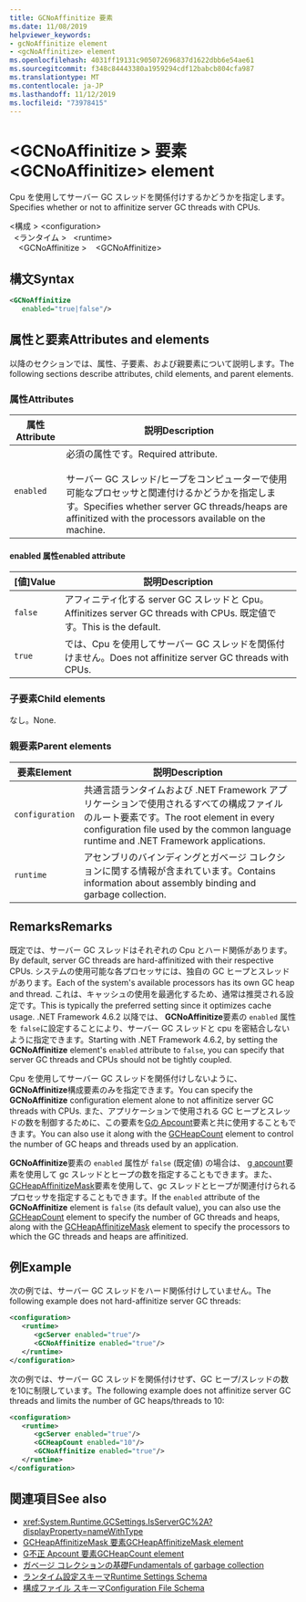 ```yaml
---
title: GCNoAffinitize 要素
ms.date: 11/08/2019
helpviewer_keywords:
- gcNoAffinitize element
- <gcNoAffinitize> element
ms.openlocfilehash: 4031ff19131c905072696837d1622dbb6e54ae61
ms.sourcegitcommit: f348c84443380a1959294cdf12babcb804cfa987
ms.translationtype: MT
ms.contentlocale: ja-JP
ms.lasthandoff: 11/12/2019
ms.locfileid: "73978415"
---
```

# <a name="gcnoaffinitize-element"></a><span data-ttu-id="faa30-102">\<GCNoAffinitize > 要素</span><span class="sxs-lookup"><span data-stu-id="faa30-102">\<GCNoAffinitize> element</span></span>

<span data-ttu-id="faa30-103">Cpu を使用してサーバー GC スレッドを関係付けするかどうかを指定します。</span><span class="sxs-lookup"><span data-stu-id="faa30-103">Specifies whether or not to affinitize server GC threads with CPUs.</span></span>

<span data-ttu-id="faa30-104">\<構成 > </span><span class="sxs-lookup"><span data-stu-id="faa30-104">\<configuration></span></span>\
<span data-ttu-id="faa30-105">&nbsp;&nbsp;\<ランタイム > </span><span class="sxs-lookup"><span data-stu-id="faa30-105">&nbsp;&nbsp;\<runtime></span></span>\
<span data-ttu-id="faa30-106">&nbsp;&nbsp;&nbsp;&nbsp;\<GCNoAffinitize ></span><span class="sxs-lookup"><span data-stu-id="faa30-106">&nbsp;&nbsp;&nbsp;&nbsp;\<GCNoAffinitize></span></span>

## <a name="syntax"></a><span data-ttu-id="faa30-107">構文</span><span class="sxs-lookup"><span data-stu-id="faa30-107">Syntax</span></span>

```xml
<GCNoAffinitize
   enabled="true|false"/>
```

## <a name="attributes-and-elements"></a><span data-ttu-id="faa30-108">属性と要素</span><span class="sxs-lookup"><span data-stu-id="faa30-108">Attributes and elements</span></span>

<span data-ttu-id="faa30-109">以降のセクションでは、属性、子要素、および親要素について説明します。</span><span class="sxs-lookup"><span data-stu-id="faa30-109">The following sections describe attributes, child elements, and parent elements.</span></span>

### <a name="attributes"></a><span data-ttu-id="faa30-110">属性</span><span class="sxs-lookup"><span data-stu-id="faa30-110">Attributes</span></span>

|<span data-ttu-id="faa30-111">属性</span><span class="sxs-lookup"><span data-stu-id="faa30-111">Attribute</span></span>|<span data-ttu-id="faa30-112">説明</span><span class="sxs-lookup"><span data-stu-id="faa30-112">Description</span></span>|
|---------------|-----------------|
|`enabled`|<span data-ttu-id="faa30-113">必須の属性です。</span><span class="sxs-lookup"><span data-stu-id="faa30-113">Required attribute.</span></span><br /><br /><span data-ttu-id="faa30-114">サーバー GC スレッド/ヒープをコンピューターで使用可能なプロセッサと関連付けるかどうかを指定します。</span><span class="sxs-lookup"><span data-stu-id="faa30-114">Specifies whether server GC threads/heaps are affinitized with the processors available on the machine.</span></span>|

#### <a name="enabled-attribute"></a><span data-ttu-id="faa30-115">enabled 属性</span><span class="sxs-lookup"><span data-stu-id="faa30-115">enabled attribute</span></span>

|<span data-ttu-id="faa30-116">[値]</span><span class="sxs-lookup"><span data-stu-id="faa30-116">Value</span></span>|<span data-ttu-id="faa30-117">説明</span><span class="sxs-lookup"><span data-stu-id="faa30-117">Description</span></span>|
|-----------|-----------------|
|`false`|<span data-ttu-id="faa30-118">アフィニティ化する server GC スレッドと Cpu。</span><span class="sxs-lookup"><span data-stu-id="faa30-118">Affinitizes server GC threads with CPUs.</span></span> <span data-ttu-id="faa30-119">既定値です。</span><span class="sxs-lookup"><span data-stu-id="faa30-119">This is the default.</span></span>|
|`true`|<span data-ttu-id="faa30-120">では、Cpu を使用してサーバー GC スレッドを関係付けません。</span><span class="sxs-lookup"><span data-stu-id="faa30-120">Does not affinitize server GC threads with CPUs.</span></span>|

### <a name="child-elements"></a><span data-ttu-id="faa30-121">子要素</span><span class="sxs-lookup"><span data-stu-id="faa30-121">Child elements</span></span>

<span data-ttu-id="faa30-122">なし。</span><span class="sxs-lookup"><span data-stu-id="faa30-122">None.</span></span>

### <a name="parent-elements"></a><span data-ttu-id="faa30-123">親要素</span><span class="sxs-lookup"><span data-stu-id="faa30-123">Parent elements</span></span>

|<span data-ttu-id="faa30-124">要素</span><span class="sxs-lookup"><span data-stu-id="faa30-124">Element</span></span>|<span data-ttu-id="faa30-125">説明</span><span class="sxs-lookup"><span data-stu-id="faa30-125">Description</span></span>|
|-------------|-----------------|
|`configuration`|<span data-ttu-id="faa30-126">共通言語ランタイムおよび .NET Framework アプリケーションで使用されるすべての構成ファイルのルート要素です。</span><span class="sxs-lookup"><span data-stu-id="faa30-126">The root element in every configuration file used by the common language runtime and .NET Framework applications.</span></span>|
|`runtime`|<span data-ttu-id="faa30-127">アセンブリのバインディングとガベージ コレクションに関する情報が含まれています。</span><span class="sxs-lookup"><span data-stu-id="faa30-127">Contains information about assembly binding and garbage collection.</span></span>|

## <a name="remarks"></a><span data-ttu-id="faa30-128">Remarks</span><span class="sxs-lookup"><span data-stu-id="faa30-128">Remarks</span></span>

<span data-ttu-id="faa30-129">既定では、サーバー GC スレッドはそれぞれの Cpu とハード関係があります。</span><span class="sxs-lookup"><span data-stu-id="faa30-129">By default, server GC threads are hard-affinitized with their respective CPUs.</span></span> <span data-ttu-id="faa30-130">システムの使用可能な各プロセッサには、独自の GC ヒープとスレッドがあります。</span><span class="sxs-lookup"><span data-stu-id="faa30-130">Each of the system's available processors has its own GC heap and thread.</span></span> <span data-ttu-id="faa30-131">これは、キャッシュの使用を最適化するため、通常は推奨される設定です。</span><span class="sxs-lookup"><span data-stu-id="faa30-131">This is typically the preferred setting since it optimizes cache usage.</span></span> <span data-ttu-id="faa30-132">.NET Framework 4.6.2 以降では、 **GCNoAffinitize**要素の `enabled` 属性を `false`に設定することにより、サーバー GC スレッドと cpu を密結合しないように指定できます。</span><span class="sxs-lookup"><span data-stu-id="faa30-132">Starting with .NET Framework 4.6.2, by setting the **GCNoAffinitize** element's `enabled` attribute to `false`, you can specify that server GC threads and CPUs should not be tightly coupled.</span></span>

<span data-ttu-id="faa30-133">Cpu を使用してサーバー GC スレッドを関係付けしないように、 **GCNoAffinitize**構成要素のみを指定できます。</span><span class="sxs-lookup"><span data-stu-id="faa30-133">You can specify the **GCNoAffinitize** configuration element alone to not affinitize server GC threads with CPUs.</span></span> <span data-ttu-id="faa30-134">また、アプリケーションで使用される GC ヒープとスレッドの数を制御するために、この要素を[Gの Apcount](gcheapcount-element.md)要素と共に使用することもできます。</span><span class="sxs-lookup"><span data-stu-id="faa30-134">You can also use it along with the [GCHeapCount](gcheapcount-element.md) element to control the number of GC heaps and threads used by an application.</span></span>

<span data-ttu-id="faa30-135">**GCNoAffinitize**要素の `enabled` 属性が `false` (既定値) の場合は、 [g apcount](gcheapcount-element.md)要素を使用して gc スレッドとヒープの数を指定することもできます。また、 [GCHeapAffinitizeMask](gcheapaffinitizemask-element.md)要素を使用して、gc スレッドとヒープが関連付けられるプロセッサを指定することもできます。</span><span class="sxs-lookup"><span data-stu-id="faa30-135">If the `enabled` attribute of the **GCNoAffinitize** element is `false` (its default value), you can also use the [GCHeapCount](gcheapcount-element.md) element to specify the number of GC threads and heaps, along with the [GCHeapAffinitizeMask](gcheapaffinitizemask-element.md) element to specify the processors to which the GC threads and heaps are affinitized.</span></span>

## <a name="example"></a><span data-ttu-id="faa30-136">例</span><span class="sxs-lookup"><span data-stu-id="faa30-136">Example</span></span>

<span data-ttu-id="faa30-137">次の例では、サーバー GC スレッドをハード関係付けしていません。</span><span class="sxs-lookup"><span data-stu-id="faa30-137">The following example does not hard-affinitize server GC threads:</span></span>

```xml
<configuration>
   <runtime>
      <gcServer enabled="true"/>
      <GCNoAffinitize enabled="true"/>
   </runtime>
</configuration>
```

<span data-ttu-id="faa30-138">次の例では、サーバー GC スレッドを関係付けせず、GC ヒープ/スレッドの数を10に制限しています。</span><span class="sxs-lookup"><span data-stu-id="faa30-138">The following example does not affinitize server GC threads and limits the number of GC heaps/threads to 10:</span></span>

```xml
<configuration>
   <runtime>
      <gcServer enabled="true"/>
      <GCHeapCount enabled="10"/>
      <GCNoAffinitize enabled="true"/>
   </runtime>
</configuration>
```

## <a name="see-also"></a><span data-ttu-id="faa30-139">関連項目</span><span class="sxs-lookup"><span data-stu-id="faa30-139">See also</span></span>

- <xref:System.Runtime.GCSettings.IsServerGC%2A?displayProperty=nameWithType>
- [<span data-ttu-id="faa30-140">GCHeapAffinitizeMask 要素</span><span class="sxs-lookup"><span data-stu-id="faa30-140">GCHeapAffinitizeMask element</span></span>](gcheapaffinitizemask-element.md)
- [<span data-ttu-id="faa30-141">G不正 Apcount 要素</span><span class="sxs-lookup"><span data-stu-id="faa30-141">GCHeapCount element</span></span>](gcheapcount-element.md)
- [<span data-ttu-id="faa30-142">ガベージ コレクションの基礎</span><span class="sxs-lookup"><span data-stu-id="faa30-142">Fundamentals of garbage collection</span></span>](../../../../standard/garbage-collection/fundamentals.md)
- [<span data-ttu-id="faa30-143">ランタイム設定スキーマ</span><span class="sxs-lookup"><span data-stu-id="faa30-143">Runtime Settings Schema</span></span>](index.md)
- [<span data-ttu-id="faa30-144">構成ファイル スキーマ</span><span class="sxs-lookup"><span data-stu-id="faa30-144">Configuration File Schema</span></span>](../index.md)
